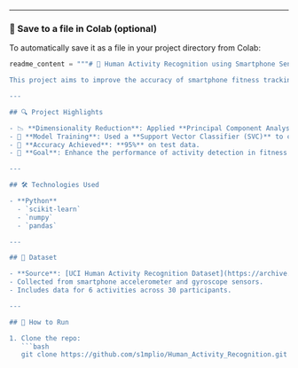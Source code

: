 
---

### 📎 Save to a file in Colab (optional)
To automatically save it as a file in your project directory from Colab:

```python
readme_content = """# 📱 Human Activity Recognition using Smartphone Sensor Data

This project aims to improve the accuracy of smartphone fitness tracking applications by recognizing human activities using accelerometer and gyroscope data.

---

## 🔍 Project Highlights

- 📉 **Dimensionality Reduction**: Applied **Principal Component Analysis (PCA)** to reduce noise and compress sensor data.
- 🤖 **Model Training**: Used a **Support Vector Classifier (SVC)** to classify activities like walking, sitting, and standing.
- 🎯 **Accuracy Achieved**: **95%** on test data.
- 🧠 **Goal**: Enhance the performance of activity detection in fitness tracking apps.

---

## 🛠️ Technologies Used

- **Python**
  - `scikit-learn`
  - `numpy`
  - `pandas`

---

## 📁 Dataset

- **Source**: [UCI Human Activity Recognition Dataset](https://archive.ics.uci.edu/ml/datasets/human+activity+recognition+using+smartphones)
- Collected from smartphone accelerometer and gyroscope sensors.
- Includes data for 6 activities across 30 participants.

---

## 🚀 How to Run

1. Clone the repo:
   ```bash
   git clone https://github.com/s1mplio/Human_Activity_Recognition.git
